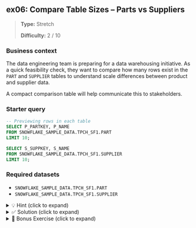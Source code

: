 ## ex06: Compare Table Sizes – Parts vs Suppliers

> **Type:** Stretch  
>
> **Difficulty:** 2 / 10

### Business context
The data engineering team is preparing for a data warehousing initiative. As a quick feasibility check, they want to compare how many rows exist in the `PART` and `SUPPLIER` tables to understand scale differences between product and supplier data.

A compact comparison table will help communicate this to stakeholders.

### Starter query
```sql
-- Previewing rows in each table
SELECT P_PARTKEY, P_NAME
FROM SNOWFLAKE_SAMPLE_DATA.TPCH_SF1.PART
LIMIT 10;

SELECT S_SUPPKEY, S_NAME
FROM SNOWFLAKE_SAMPLE_DATA.TPCH_SF1.SUPPLIER
LIMIT 10;
```

### Required datasets

* `SNOWFLAKE_SAMPLE_DATA.TPCH_SF1.PART`
* `SNOWFLAKE_SAMPLE_DATA.TPCH_SF1.SUPPLIER`

<details>
<summary>💡 Hint (click to expand)</summary>

#### How to think about it

To compare row counts side-by-side, you’ll want to run one `SELECT COUNT(*)` for each table — but Snowflake will only return one result at a time unless you combine them.

To do that:
- Label each result using a **string literal** like `'PART'` or `'SUPPLIER'`
- Use the `AS` keyword to name each column (`AS table_name`, `AS row_count`)
- Use `UNION ALL` to combine the two results into one output

#### Helpful SQL concepts

`COUNT(*)`, `UNION ALL`, `AS`, string literals

```sql
-- General structure (not the final query!)
SELECT 'Something' AS label, COUNT(*) AS row_count
FROM some_table
UNION ALL
SELECT 'Other', COUNT(*) FROM another_table;
```

</details>

<details>
<summary>✅ Solution (click to expand)</summary>

#### Working query

```sql
SELECT 'PART' AS table_name, COUNT(*) AS row_count
FROM SNOWFLAKE_SAMPLE_DATA.TPCH_SF1.PART
UNION ALL
SELECT 'SUPPLIER' AS table_name, COUNT(*) AS row_count
FROM SNOWFLAKE_SAMPLE_DATA.TPCH_SF1.SUPPLIER;
```

#### Why this works

Each `SELECT` returns a single row with a labeled count. The `AS` keyword creates clear column headers: `'PART'` becomes `table_name`, and the count becomes `row_count`. `UNION ALL` stacks the two single-row results vertically so we can easily compare them in one result.

#### Business answer

There are significantly more parts than suppliers — which reflects the many-to-one nature of the part-to-supplier relationship in the business.

#### Take-aways

* `COUNT(*)` is a simple way to understand table size
* You can combine small result sets using `UNION ALL`
* `AS` lets you rename outputs — this is especially useful for **string labels**, **calculated fields**, and **presentation**
* Quoted strings (like `'PART'`) can be used as values in `SELECT` to label rows

</details>

<details>
<summary>🎁 Bonus Exercise (click to expand)</summary>

Try comparing **how many unique suppliers** are listed in the `PARTSUPP` table. Is the number the same as in the `SUPPLIER` table?

This helps detect whether all suppliers are actively linked to parts.

</details>
